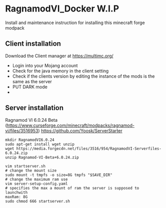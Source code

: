 # RagnamodVI_Docker W.I.P
Install and maintenance instruction for installing this minecraft forge modpack

## Client installation 
Download the Client manager at https://multimc.org/

- Login into your Mojang account
- Check for the java memory in the client setting
- Check if the clients version by editing the instance of the mods is the same as the server
- PUT DARK mode
- 

## Server installation 
Ragnamod VI 6.0.24 Beta (https://www.curseforge.com/minecraft/modpacks/ragnamod-vi/files/3516953)
https://github.com/Yoosk/ServerStarter
```
mkdir RagnamodVI6.0.24
sudo apt-get install wget unzip
wget https://media.forgecdn.net/files/3516/954/RagnamodVI-Serverfiles-6.0.24.zip
unzip Ragnamod-VI-Beta+6.0.24.zip

vim startserver.sh
# change the mount size
sudo mount -t tmpfs -o size=8G tmpfs "$SAVE_DIR"
# change the maximum ram use
vim server-setup-config.yaml
# specifies the max a mount of ram the server is supposed to launchwith
maxRam: 8G
sudo chmod 666 startserver.sh 
```
